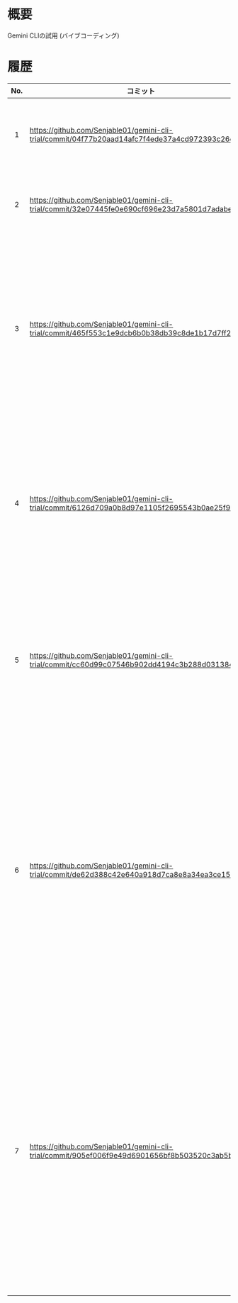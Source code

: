 # 概要
Gemini CLIの試用 (バイブコーディング)  

# 履歴

| No. | コミット | プロンプト |
|:--:|----|----|
| 1 | https://github.com/Senjable01/gemini-cli-trial/commit/04f77b20aad14afc7f4ede37a4cd972393c26eab | Gemini CLIについてまとめたホームページを作成してください(html, css) |
| 2 | https://github.com/Senjable01/gemini-cli-trial/commit/32e07445fe0e690cf696e23d7a5801d7adabe617 | (インストール方法の説明も追加&スタイリッシュなデザインに) |
| 3 | https://github.com/Senjable01/gemini-cli-trial/commit/465f553c1e9dcb6b0b38db39c8de1b17d7ff2b9c | 使い方、インストール方法のセクションを入れ替えてください。また、インストール方法ではNode.jsが必要なことも触れてください。<br>(その後、index.htmlが対象と指示) |
| 4 | https://github.com/Senjable01/gemini-cli-trial/commit/6126d709a0b8d97e1105f2695543b0ae25f93a32 | index.htmlの基本的な使い方の後に、VSCodeで利用する場合の説明も追加してください。ここではGemini CLI Companion拡張機能についても触れてください。 |
| 5 | https://github.com/Senjable01/gemini-cli-trial/commit/cc60d99c07546b902dd4194c3b288d0313849207 | 先ほどindex.htmlに追加したGemini CLI Companion拡張機能について、インストール方法・VSCodeと接続する方法も共に記載してください。 |
| 6 | https://github.com/Senjable01/gemini-cli-trial/commit/de62d388c42e640a918d7ca8e8a34ea3ce159fdb | index.htmlのVSCodeとの接続方法について、Gemini CLIを起動すればコマンドでも接続できたので、それについても記載してください。<br>ide enableコマンドのことです<br>「gemini」コマンドでGemini CLIが立ち上がった後ｍ「ide enable」コマンドで接続するという手順です |
| 7 | https://github.com/Senjable01/gemini-cli-trial/commit/905ef006f9e49d6901656bf8b503520c3ab5bdfe | index.htmlのVSCodeとの接続方法から、コマンドパレットを使用する方法を削除してください。また、Gemini CLI内でコマンドを使用する方法については、Gemini CLIを起動するという手順は書かなくてよく、代わりにVSCodeのターミナルであることがわかるような説明にしてください。 |
